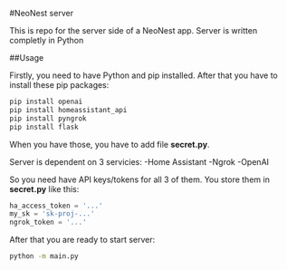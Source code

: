 #NeoNest server

This is repo for the server side of a NeoNest app.
Server is written completly in Python

##Usage

Firstly, you need to have Python and pip installed.
After that you have to install these pip packages:

```bash
pip install openai
pip install homeassistant_api
pip install pyngrok
pip install flask
```

When you have those, you have to add file **secret.py**.

Server is dependent on 3 servicies:
-Home Assistant
-Ngrok
-OpenAI

So you need have API keys/tokens for all 3 of them. You store them in **secret.py** like this:

```python
ha_access_token = '...'
my_sk = 'sk-proj-...'
ngrok_token = '...'
```

After that you are ready to start server:

```bash
python -m main.py
```
